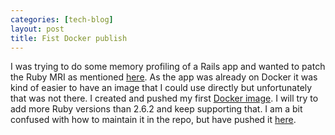 ```yaml
---
categories: [tech-blog]
layout: post
title: Fist Docker publish
---
```


I was trying to do some memory profiling of a Rails app and wanted to patch the Ruby MRI as mentioned [here](https://github.com/skaes/rvm-patchsets). As the app was already on Docker it was kind of easier to have an image that I could use directly but unfortunately that was not there. I created and pushed my first [Docker image](https://hub.docker.com/r/maheshmukundan/railsexpress). I will try to add more Ruby versions than 2.6.2 and keep supporting that. I am a bit confused with how to maintain it in the repo, but have pushed it [here](https://github.com/maheshm/railsexpress).
